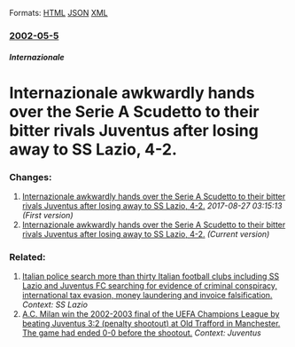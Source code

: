 
Formats: [HTML](/news/2002/05/5/internazionale-awkwardly-hands-over-the-serie-a-scudetto-to-their-bitter-rivals-juventus-after-losing-away-to-ss-lazio-4a2.html)  [JSON](/news/2002/05/5/internazionale-awkwardly-hands-over-the-serie-a-scudetto-to-their-bitter-rivals-juventus-after-losing-away-to-ss-lazio-4a2.json)  [XML](/news/2002/05/5/internazionale-awkwardly-hands-over-the-serie-a-scudetto-to-their-bitter-rivals-juventus-after-losing-away-to-ss-lazio-4a2.xml)  

### [2002-05-5](/news/2002/05/5/index.md)

##### Internazionale
#  Internazionale awkwardly hands over the Serie A Scudetto to their bitter rivals Juventus after losing away to SS Lazio, 4-2.




### Changes:

1. [ Internazionale awkwardly hands over the Serie A Scudetto to their bitter rivals Juventus after losing away to SS Lazio, 4-2.](/news/2002/05/5/internazionale-awkwardly-hands-over-the-serie-a-scudetto-to-their-bitter-rivals-juventus-after-losing-away-to-ss-lazio-4-2.md) _2017-08-27 03:15:13 (First version)_
1. [ Internazionale awkwardly hands over the Serie A Scudetto to their bitter rivals Juventus after losing away to SS Lazio, 4-2.](/news/2002/05/5/internazionale-awkwardly-hands-over-the-serie-a-scudetto-to-their-bitter-rivals-juventus-after-losing-away-to-ss-lazio-4a2.md) _(Current version)_

### Related:

1. [Italian police search more than thirty Italian football clubs including SS Lazio and Juventus FC searching for evidence of criminal conspiracy, international tax evasion, money laundering and invoice falsification. ](/news/2013/06/25/italian-police-search-more-than-thirty-italian-football-clubs-including-ss-lazio-and-juventus-fc-searching-for-evidence-of-criminal-conspira.md) _Context: SS Lazio_
2. [ A.C. Milan win the 2002-2003 final of the UEFA Champions League by beating Juventus 3:2 (penalty shootout) at Old Trafford in Manchester. The game had ended 0-0 before the shootout.](/news/2003/05/28/a-c-milan-win-the-2002-2003-final-of-the-uefa-champions-league-by-beating-juventus-3-2-penalty-shootout-at-old-trafford-in-manchester-t.md) _Context: Juventus_
